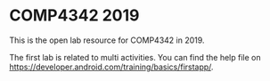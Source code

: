 # COMP4342 2019

This is the open lab resource for COMP4342 in 2019.

The first lab is related to multi activities. You can find the help file on https://developer.android.com/training/basics/firstapp/.
